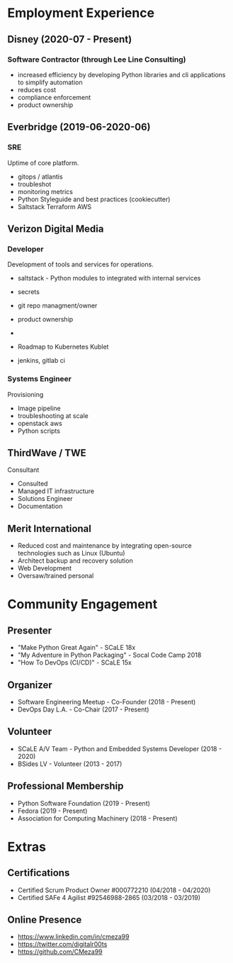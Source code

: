 
# Employment Experience
## Disney (2020-07 - Present)
### Software Contractor (through Lee Line Consulting)
* increased efficiency by developing Python libraries and cli applications to simplify automation
* reduces cost
* compliance enforcement
* product ownership

## Everbridge (2019-06-2020-06)
### SRE

Uptime of core platform.

* gitops / atlantis
* troubleshot
* monitoring metrics
* Python Styleguide and best practices (cookiecutter)
* Saltstack Terraform AWS

## Verizon Digital Media
### Developer

Development of tools and services for operations.

* saltstack - Python modules to integrated with internal services
* secrets
* git repo managment/owner
* product ownership
* 

* Roadmap to Kubernetes Kublet

* jenkins, gitlab ci

### Systems Engineer
Provisioning 
* Image pipeline
* troubleshooting at scale
* openstack aws
* Python scripts

## ThirdWave / TWE
Consultant
* Consulted
* Managed IT infrastructure
* Solutions Engineer
* Documentation

## Merit International

* Reduced cost and maintenance by  integrating open-source technologies such as Linux (Ubuntu)
* Architect backup and recovery solution
* Web Development
* Oversaw/trained personal

# Community Engagement

## Presenter
* "Make Python Great Again" - SCaLE 18x
* "My Adventure in Python Packaging" - Socal Code Camp 2018
* "How To DevOps (CI/CD)" - SCaLE 15x

## Organizer
* Software Engineering Meetup - Co-Founder (2018 - Present)
* DevOps Day L.A. - Co-Chair (2017 - Present)

## Volunteer
* SCaLE A/V Team - Python and Embedded Systems Developer (2018 - 2020)
* BSides LV - Volunteer (2013 - 2017)

## Professional Membership
* Python Software Foundation (2019 - Present)
* Fedora (2019 - Present)
* Association for Computing Machinery (2018 - Present)

# Extras

## Certifications
* Certified Scrum Product Owner #000772210 (04/2018 - 04/2020)
* Certified SAFe 4 Agilist #92546988-2865 (03/2018 - 03/2019)

## Online Presence
* https://www.linkedin.com/in/cmeza99
* https://twitter.com/digitalr00ts
* https://github.com/CMeza99

<!--stackedit_data:
eyJoaXN0b3J5IjpbODYzNDc1NzIsMjEzMDg0OTgwNSwtMTYyNT
Q0ODgwNSwtNDkwMDc4NjcxLDg2MzE5ODI0NywxNjIwNTE3MjIx
LDEzNTE2Mjc1NDksLTk5MDQ2NzI4OSwyMDUyMDM3NDg4LDc2MD
Y3Mzc3OCwtNjE3NjA1MTA4LC0xMzQ3ODg4MjI0LDE4ODgwMDM1
MzMsMTMwMjM2Mzg4M119
-->